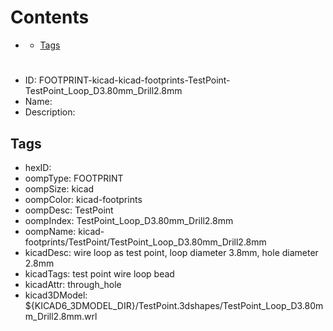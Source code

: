 



Contents
========

* [](#)
	* [Tags](#tags)

# 

- ID: FOOTPRINT-kicad-kicad-footprints-TestPoint-TestPoint_Loop_D3.80mm_Drill2.8mm
- Name: 
- Description: 

## Tags

- hexID: 
- oompType: FOOTPRINT
- oompSize: kicad
- oompColor: kicad-footprints
- oompDesc: TestPoint
- oompIndex: TestPoint_Loop_D3.80mm_Drill2.8mm
- oompName: kicad-footprints/TestPoint/TestPoint_Loop_D3.80mm_Drill2.8mm
- kicadDesc: wire loop as test point, loop diameter 3.8mm, hole diameter 2.8mm
- kicadTags: test point wire loop bead
- kicadAttr: through_hole
- kicad3DModel: ${KICAD6_3DMODEL_DIR}/TestPoint.3dshapes/TestPoint_Loop_D3.80mm_Drill2.8mm.wrl
